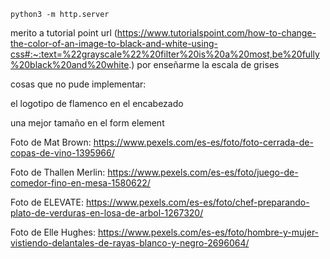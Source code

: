 
`python3 -m http.server`


merito a tutorial point url (https://www.tutorialspoint.com/how-to-change-the-color-of-an-image-to-black-and-white-using-css#:~:text=%22grayscale%22%20filter%20is%20a%20most,be%20fully%20black%20and%20white.) por enseñarme la escala de grises

cosas que no pude implementar:

el logotipo de flamenco en el encabezado

una mejor tamaño en el form element

Foto de Mat Brown: https://www.pexels.com/es-es/foto/foto-cerrada-de-copas-de-vino-1395966/

Foto de Thallen Merlin: https://www.pexels.com/es-es/foto/juego-de-comedor-fino-en-mesa-1580622/

Foto de ELEVATE: https://www.pexels.com/es-es/foto/chef-preparando-plato-de-verduras-en-losa-de-arbol-1267320/

Foto de Elle Hughes: https://www.pexels.com/es-es/foto/hombre-y-mujer-vistiendo-delantales-de-rayas-blanco-y-negro-2696064/